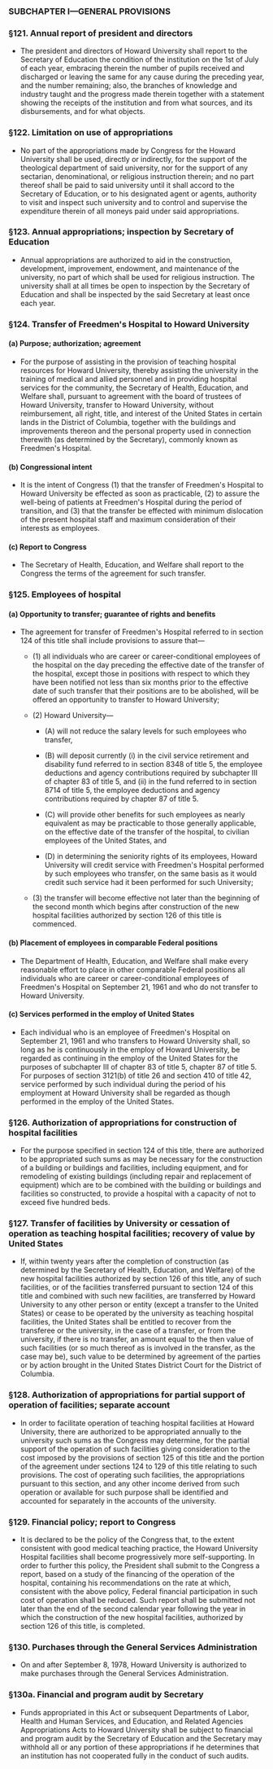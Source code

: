 ### SUBCHAPTER I—GENERAL PROVISIONS

### §121. Annual report of president and directors
* The president and directors of Howard University shall report to the Secretary of Education the condition of the institution on the 1st of July of each year, embracing therein the number of pupils received and discharged or leaving the same for any cause during the preceding year, and the number remaining; also, the branches of knowledge and industry taught and the progress made therein together with a statement showing the receipts of the institution and from what sources, and its disbursements, and for what objects.

### §122. Limitation on use of appropriations
* No part of the appropriations made by Congress for the Howard University shall be used, directly or indirectly, for the support of the theological department of said university, nor for the support of any sectarian, denominational, or religious instruction therein; and no part thereof shall be paid to said university until it shall accord to the Secretary of Education, or to his designated agent or agents, authority to visit and inspect such university and to control and supervise the expenditure therein of all moneys paid under said appropriations.

### §123. Annual appropriations; inspection by Secretary of Education
* Annual appropriations are authorized to aid in the construction, development, improvement, endowment, and maintenance of the university, no part of which shall be used for religious instruction. The university shall at all times be open to inspection by the Secretary of Education and shall be inspected by the said Secretary at least once each year.

### §124. Transfer of Freedmen's Hospital to Howard University
#### (a) Purpose; authorization; agreement
* For the purpose of assisting in the provision of teaching hospital resources for Howard University, thereby assisting the university in the training of medical and allied personnel and in providing hospital services for the community, the Secretary of Health, Education, and Welfare shall, pursuant to agreement with the board of trustees of Howard University, transfer to Howard University, without reimbursement, all right, title, and interest of the United States in certain lands in the District of Columbia, together with the buildings and improvements thereon and the personal property used in connection therewith (as determined by the Secretary), commonly known as Freedmen's Hospital.

#### (b) Congressional intent
* It is the intent of Congress (1) that the transfer of Freedmen's Hospital to Howard University be effected as soon as practicable, (2) to assure the well-being of patients at Freedmen's Hospital during the period of transition, and (3) that the transfer be effected with minimum dislocation of the present hospital staff and maximum consideration of their interests as employees.

#### (c) Report to Congress
* The Secretary of Health, Education, and Welfare shall report to the Congress the terms of the agreement for such transfer.

### §125. Employees of hospital
#### (a) Opportunity to transfer; guarantee of rights and benefits
* The agreement for transfer of Freedmen's Hospital referred to in section 124 of this title shall include provisions to assure that—

  * (1) all individuals who are career or career-conditional employees of the hospital on the day preceding the effective date of the transfer of the hospital, except those in positions with respect to which they have been notified not less than six months prior to the effective date of such transfer that their positions are to be abolished, will be offered an opportunity to transfer to Howard University;

  * (2) Howard University—

    * (A) will not reduce the salary levels for such employees who transfer,

    * (B) will deposit currently (i) in the civil service retirement and disability fund referred to in section 8348 of title 5, the employee deductions and agency contributions required by subchapter III of chapter 83 of title 5, and (ii) in the fund referred to in section 8714 of title 5, the employee deductions and agency contributions required by chapter 87 of title 5.

    * (C) will provide other benefits for such employees as nearly equivalent as may be practicable to those generally applicable, on the effective date of the transfer of the hospital, to civilian employees of the United States, and

    * (D) in determining the seniority rights of its employees, Howard University will credit service with Freedmen's Hospital performed by such employees who transfer, on the same basis as it would credit such service had it been performed for such University;


  * (3) the transfer will become effective not later than the beginning of the second month which begins after construction of the new hospital facilities authorized by section 126 of this title is commenced.

#### (b) Placement of employees in comparable Federal positions
* The Department of Health, Education, and Welfare shall make every reasonable effort to place in other comparable Federal positions all individuals who are career or career-conditional employees of Freedmen's Hospital on September 21, 1961 and who do not transfer to Howard University.

#### (c) Services performed in the employ of United States
* Each individual who is an employee of Freedmen's Hospital on September 21, 1961 and who transfers to Howard University shall, so long as he is continuously in the employ of Howard University, be regarded as continuing in the employ of the United States for the purposes of subchapter III of chapter 83 of title 5, chapter 87 of title 5. For purposes of section 3121(b) of title 26 and section 410 of title 42, service performed by such individual during the period of his employment at Howard University shall be regarded as though performed in the employ of the United States.

### §126. Authorization of appropriations for construction of hospital facilities
* For the purpose specified in section 124 of this title, there are authorized to be appropriated such sums as may be necessary for the construction of a building or buildings and facilities, including equipment, and for remodeling of existing buildings (including repair and replacement of equipment) which are to be combined with the building or buildings and facilities so constructed, to provide a hospital with a capacity of not to exceed five hundred beds.

### §127. Transfer of facilities by University or cessation of operation as teaching hospital facilities; recovery of value by United States
* If, within twenty years after the completion of construction (as determined by the Secretary of Health, Education, and Welfare) of the new hospital facilities authorized by section 126 of this title, any of such facilities, or of the facilities transferred pursuant to section 124 of this title and combined with such new facilities, are transferred by Howard University to any other person or entity (except a transfer to the United States) or cease to be operated by the university as teaching hospital facilities, the United States shall be entitled to recover from the transferee or the university, in the case of a transfer, or from the university, if there is no transfer, an amount equal to the then value of such facilities (or so much thereof as is involved in the transfer, as the case may be), such value to be determined by agreement of the parties or by action brought in the United States District Court for the District of Columbia.

### §128. Authorization of appropriations for partial support of operation of facilities; separate account
* In order to facilitate operation of teaching hospital facilities at Howard University, there are authorized to be appropriated annually to the university such sums as the Congress may determine, for the partial support of the operation of such facilities giving consideration to the cost imposed by the provisions of section 125 of this title and the portion of the agreement under sections 124 to 129 of this title relating to such provisions. The cost of operating such facilities, the appropriations pursuant to this section, and any other income derived from such operation or available for such purpose shall be identified and accounted for separately in the accounts of the university.

### §129. Financial policy; report to Congress
* It is declared to be the policy of the Congress that, to the extent consistent with good medical teaching practice, the Howard University Hospital facilities shall become progressively more self-supporting. In order to further this policy, the President shall submit to the Congress a report, based on a study of the financing of the operation of the hospital, containing his recommendations on the rate at which, consistent with the above policy, Federal financial participation in such cost of operation shall be reduced. Such report shall be submitted not later than the end of the second calendar year following the year in which the construction of the new hospital facilities, authorized by section 126 of this title, is completed.

### §130. Purchases through the General Services Administration
* On and after September 8, 1978, Howard University is authorized to make purchases through the General Services Administration.

### §130a. Financial and program audit by Secretary
* Funds appropriated in this Act or subsequent Departments of Labor, Health and Human Services, and Education, and Related Agencies Appropriations Acts to Howard University shall be subject to financial and program audit by the Secretary of Education and the Secretary may withhold all or any portion of these appropriations if he determines that an institution has not cooperated fully in the conduct of such audits.